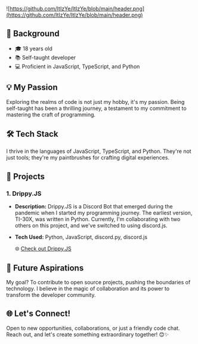 ![https://github.com/ItIzYe/ItIzYe/blob/main/header.png](https://github.com/ItIzYe/ItIzYe/blob/main/header.png)

## 🌟 Background

- 🎓 18 years old
- 📚 Self-taught developer
- 💻 Proficient in JavaScript, TypeScript, and Python

## 💡 My Passion

Exploring the realms of code is not just my hobby, it's my passion. Being self-taught has been a thrilling journey, a testament to my commitment to mastering the craft of programming.

## 🛠️ Tech Stack

I thrive in the languages of JavaScript, TypeScript, and Python. They're not just tools; they're my paintbrushes for crafting digital experiences.

## 🚀 Projects

### 1. Drippy.JS

- **Description:** Drippy.JS is a Discord Bot that emerged during the pandemic when I started my programming journey. The earliest version, TI-30X, was written in Python. Currently, I'm collaborating with two others on this project, and we've switched to using discord.js.
  
- **Tech Used:** Python, JavaScript, discord.py, discord.js

   🌐 [Check out Drippy.JS](https://github.com/ItIzYe/Drippy.JS)
## 🚧 Future Aspirations

My goal? To contribute to open source projects, pushing the boundaries of technology. I believe in the magic of collaboration and its power to transform the developer community.

## 🌐 Let's Connect!

Open to new opportunities, collaborations, or just a friendly code chat. Reach out, and let's create something extraordinary together! 😊✨
